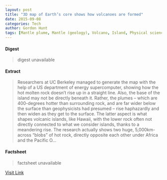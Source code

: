 ```yaml
---
layout: post
title: "3D map of Earth’s core shows how volcanoes are formed"
date: 2015-09-08
categories: Tech
author: Gordon Hunt
tags: [Mantle plume, Mantle (geology), Volcano, Island, Physical sciences, Nature, Geophysics, Planets of the Solar System, Planetary science, Geology, Applied and interdisciplinary physics, Earth sciences]
---
```



#### Digest
>digest unavailable

#### Extract
>Researchers at UC Berkeley managed to generate the map with the help of a US department of energy supercomputer, showing how the hot molten rock doesn’t rise up in a straight line. Also, the base of the island may not be directly beneath it. Rather, the plumes – which are 400-degrees hotter than surrounding rock, and are far wider below the surface than geophysicists had presumed – rise haphazardly and then widen as they get to the surface. The latter aspect is what shapes volcanic islands, like Hawaii, with the lower rock often not directly connected to what we consider islands, thanks to a meandering rise. The research actually shows two huge, 5,000km-across “blobs” of hot rock, directly opposite each other under Africa and the Pacific O...

#### Factsheet
>factsheet unavailable

[Visit Link](https://www.siliconrepublic.com/earth-science/2015/09/07/3d-map-of-earths-core-shows-how-volcanoes-are-formed)


